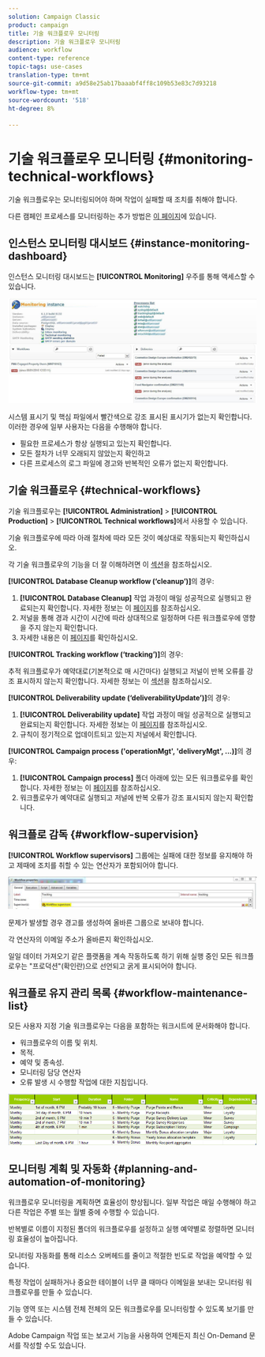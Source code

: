 ```yaml
---
solution: Campaign Classic
product: campaign
title: 기술 워크플로우 모니터링
description: 기술 워크플로우 모니터링
audience: workflow
content-type: reference
topic-tags: use-cases
translation-type: tm+mt
source-git-commit: a9d58e25ab17baaabf4ff8c109b53e83c7d93218
workflow-type: tm+mt
source-wordcount: '518'
ht-degree: 8%

---
```



# 기술 워크플로우 모니터링 {#monitoring-technical-workflows}

기술 워크플로우는 모니터링되어야 하며 작업이 실패할 때 조치를 취해야 합니다.

다른 캠페인 프로세스를 모니터링하는 추가 방법은 [이 페이지](../../production/using/monitoring-guidelines.md)에 있습니다.

## 인스턴스 모니터링 대시보드 {#instance-monitoring-dashboard}

인스턴스 모니터링 대시보드는 **[!UICONTROL Monitoring]** 우주를 통해 액세스할 수 있습니다.

![](assets/monitoring_technical_workflows1.png)

시스템 표시기 및 핵심 파일에서 빨간색으로 강조 표시된 표시기가 없는지 확인합니다. 이러한 경우에 일부 사용자는 다음을 수행해야 합니다.

* 필요한 프로세스가 항상 실행되고 있는지 확인합니다.
* 모든 절차가 너무 오래되지 않았는지 확인하고
* 다른 프로세스의 로그 파일에 경고와 반복적인 오류가 없는지 확인합니다.

## 기술 워크플로우 {#technical-workflows}

기술 워크플로우는 **[!UICONTROL Administration]** > **[!UICONTROL Production]** > **[!UICONTROL Technical workflows]**&#x200B;에서 사용할 수 있습니다.

기술 워크플로우에 따라 아래 절차에 따라 모든 것이 예상대로 작동되는지 확인하십시오.

각 기술 워크플로우의 기능을 더 잘 이해하려면 이 [섹션](../../workflow/using/about-technical-workflows.md)을 참조하십시오.

**[!UICONTROL Database Cleanup workflow (‘cleanup’)]**&#x200B;의 경우:

1. **[!UICONTROL Database Cleanup]** 작업 과정이 매일 성공적으로 실행되고 완료되는지 확인합니다. 자세한 정보는 이 [페이지](../../workflow/using/delivery.md)를 참조하십시오.
1. 저널을 통해 경과 시간이 시간에 따라 상대적으로 일정하며 다른 워크플로우에 영향을 주지 않는지 확인합니다.
1. 자세한 내용은 이 [페이지](../../production/using/database-cleanup-workflow.md)를 확인하십시오.

**[!UICONTROL Tracking workflow (‘tracking’)]**&#x200B;의 경우:

추적 워크플로우가 예약대로(기본적으로 매 시간마다) 실행되고 저널이 반복 오류를 강조 표시하지 않는지 확인합니다. 자세한 정보는 이 [섹션](../../workflow/using/delivery.md)을 참조하십시오.

**[!UICONTROL Deliverability update (‘deliverabilityUpdate’)]**&#x200B;의 경우:

1. **[!UICONTROL Deliverability update]** 작업 과정이 매일 성공적으로 실행되고 완료되는지 확인합니다. 자세한 정보는 이 [페이지](../../workflow/using/delivery.md)를 참조하십시오.
1. 규칙이 정기적으로 업데이트되고 있는지 저널에서 확인합니다.

**[!UICONTROL Campaign process ('operationMgt', 'deliveryMgt', ...)]**&#x200B;의 경우:

1. **[!UICONTROL Campaign process]** 폴더 아래에 있는 모든 워크플로우를 확인합니다. 자세한 정보는 이 [페이지](../../workflow/using/about-technical-workflows.md)를 참조하십시오.
1. 워크플로우가 예약대로 실행되고 저널에 반복 오류가 강조 표시되지 않는지 확인합니다.

## 워크플로 감독 {#workflow-supervision}

**[!UICONTROL Workflow supervisors]** 그룹에는 실패에 대한 정보를 유지해야 하고 제때에 조치를 취할 수 있는 연산자가 포함되어야 합니다.

![](assets/monitoring_technical_workflows3.png)

문제가 발생할 경우 경고를 생성하여 올바른 그룹으로 보내야 합니다.

각 연산자의 이메일 주소가 올바른지 확인하십시오.

일일 데이터 가져오기 같은 플랫폼을 계속 작동하도록 하기 위해 실행 중인 모든 워크플로우는 &quot;프로덕션&quot;(확인란)으로 선언되고 굵게 표시되어야 합니다.

## 워크플로 유지 관리 목록 {#workflow-maintenance-list}

모든 사용자 지정 기술 워크플로우는 다음을 포함하는 워크시트에 문서화해야 합니다.

* 워크플로우의 이름 및 위치.
* 목적.
* 예약 및 종속성.
* 모니터링 담당 연산자
* 오류 발생 시 수행할 작업에 대한 지침입니다.

![](assets/monitoring_technical_workflows4.png)

## 모니터링 계획 및 자동화 {#planning-and-automation-of-monitoring}

워크플로우 모니터링을 계획하면 효율성이 향상됩니다. 일부 작업은 매일 수행해야 하고 다른 작업은 주별 또는 월별 중에 수행할 수 있습니다.

반복별로 이름이 지정된 폴더의 워크플로우를 설정하고 실행 예약별로 정렬하면 모니터링 효율성이 높아집니다.

모니터링 자동화를 통해 리소스 오버헤드를 줄이고 적절한 빈도로 작업을 예약할 수 있습니다.

특정 작업이 실패하거나 중요한 테이블이 너무 클 때마다 이메일을 보내는 모니터링 워크플로우를 만들 수 있습니다.

기능 영역 또는 시스템 전체 전체의 모든 워크플로우를 모니터링할 수 있도록 보기를 만들 수 있습니다.

Adobe Campaign 작업 또는 보고서 기능을 사용하여 언제든지 최신 On-Demand 문서를 작성할 수도 있습니다.
